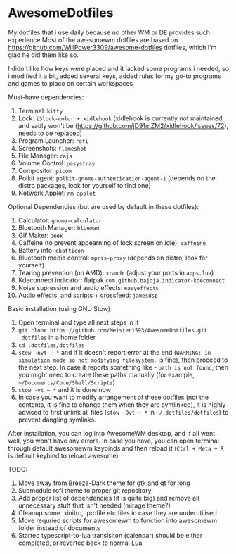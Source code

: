 # AwesomeDotfiles
My dotfiles that i use daily because no other WM or DE provides such experience 
Most of the awesomewm dotfiles are based on https://github.com/WillPower3309/awesome-dotfiles dotfiles, which i'm glad he did them like so.

I didn't like how keys were placed and it lacked some programs i needed, so i modified it a bit, added several keys, added rules for my go-to programs and games to place on certain workspaces

Must-have dependencies:
1. Terminal: `kitty`
2. Lock: `i3lock-color + xidlehook` (xidlehook is currently not maintained and sadly won't be (https://github.com/jD91mZM2/xidlehook/issues/72), needs to be replaced)
3. Program Launcher: `rofi`
4. Screenshots: `flameshot`
5. File Manager: `caja`
6. Volume Control: `pasystray`
7. Compositor: `picom`
8. Polkit agent: `polkit-gnome-authentication-agent-1` (depends on the distro packages, look for yourself to find one)
9. Network Applet: `nm-applet`

Optional Dependencies (but are used by default in these dotfiles):
1. Calculator: `gnome-calculator`
2. Bluetooth Manager: `blueman`
3. Gif Maker: `peek`
4. Caffeine (to prevent appearning of lock screen on idle): `caffeine`
5. Battery info: `cbatticon`
6. Bluetooth media control: `mpris-proxy` (depends  on distro, look for yourself)
7. Tearing prevention (on AMD): `xrandr` (adjust your ports in `apps.lua`)
8. Kdeconnect indicator: flatpak `com.github.bajoja.indicator-kdeconnect`
9. Noise supression and audio effects: `easyeffects`
10. Audio effects, and scripts + crossfeed: `jamesdsp`

Basic installation (using GNU Stow)
1. Open terminal and type all next steps in it
2. `git clone https://github.com/Meister1593/AwesomeDotfiles.git .dotfiles` in a home folder
3. `cd .dotfiles/dotfiles`
4. `stow -nvt ~ *` and if it doesn't report error at the end (`WARNING: in simulation mode so not modifying filesystem.` is fine), then proceed to the next step. In case it reports something like - `path is not found`, then you might need to create these paths manually (for example, `~/Documents/Code/Shell/Scripts`)
5. `stow -vt ~ *` and it is done now
6. In case you want to modify arrangement of these dotfiles (not the contents, it is fine to change them when they are symlinked), it is highly advised to first unlink all files (`stow -Dvt ~ *` in `~/.dotfiles/dotfiles`) to prevent dangling symlinks.

After installation, you can log into AwesomeWM desktop, and if all went well, you won't have any errors. In case you have, you can open terminal through default awesomewm keybinds and then reload it (`Ctrl + Meta + R` is default keybind to reload awesome)


TODO:
  1. Move away from Breeze-Dark theme for gtk and qt for long
  2. Submodule rofi theme to proper git repository
  3. Add proper list of dependencies (it is quite big) and remove all unnecessary stuff that isn't needed (mirage theme?)
  4. Cleanup some .xinitrc, .profile etc files in case they are underutilised
  5. Move requried scripts for awesomewm to function into awesomewm folder instead of documents
  6. Started typescript-to-lua transisiton (calendar) should be either completed, or reverted back to normal Lua

